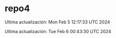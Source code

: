 # repo4
Ultima actualización: Mon Feb  5 12:17:33 UTC 2024

Ultima actualización: Tue Feb  6 00:43:30 UTC 2024
